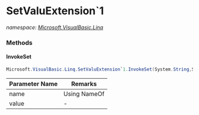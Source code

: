 ﻿# SetValuExtension`1
_namespace: <a href="#" onClick="load('/docs/Microsoft.VisualBasic.Linq/index.md')">Microsoft.VisualBasic.Linq</a>_





### Methods

#### InvokeSet
```csharp
Microsoft.VisualBasic.Linq.SetValuExtension`1.InvokeSet(System.String,System.Object)
```


|Parameter Name|Remarks|
|--------------|-------|
|name|Using NameOf|
|value|-|



